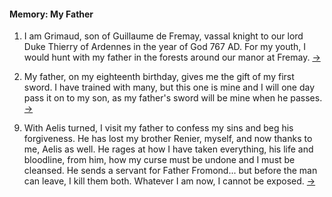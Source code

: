 #### Memory: My Father
<!-- Character Creation -->
1. <span id="1"></span>I am Grimaud, son of Guillaume de Fremay, vassal knight to our lord Duke Thierry of Ardennes in the year of God 767 AD. For my youth, I would hunt with my father in the forests around our manor at Fremay. [&#8594;](#2 "Next Experience")

<!-- Character Creation -->
2. <span id="2"></span>My father, on my eighteenth birthday, gives me the gift of my first sword. I have trained with many, but this one is mine and I will one day pass it on to my son, as my father's sword will be mine when he passes. [&#8594;](#3 "Next Experience")

<!-- Prompt #5 -->
9. <span id="9"></span>With Aelis turned, I visit my father to confess my sins and beg his forgiveness. He has lost my brother Renier, myself, and now thanks to me, Aelis as well. He rages at how I have taken everything, his life and bloodline, from him, how my curse must be undone and I must be cleansed. He sends a servant for Father Fromond... but before the man can leave, I kill them both. Whatever I am now, I cannot be exposed. [&#8594;](#10 "Next Experience")
